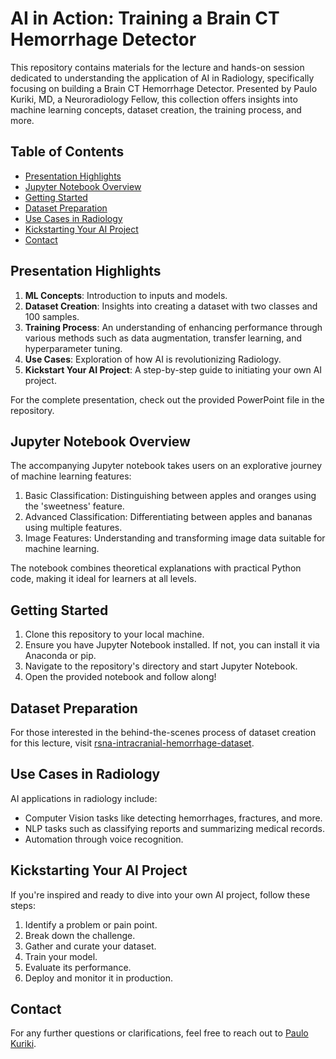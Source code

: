 # AI in Action: Training a Brain CT Hemorrhage Detector

This repository contains materials for the lecture and hands-on session dedicated to understanding the application of AI in Radiology, specifically focusing on building a Brain CT Hemorrhage Detector. Presented by Paulo Kuriki, MD, a Neuroradiology Fellow, this collection offers insights into machine learning concepts, dataset creation, the training process, and more.

## Table of Contents
- [Presentation Highlights](#presentation-highlights)
- [Jupyter Notebook Overview](#jupyter-notebook-overview)
- [Getting Started](#getting-started)
- [Dataset Preparation](#dataset-preparation)
- [Use Cases in Radiology](#use-cases-in-radiology)
- [Kickstarting Your AI Project](#kickstarting-your-ai-project)
- [Contact](#contact)

## Presentation Highlights
1. **ML Concepts**: Introduction to inputs and models.
2. **Dataset Creation**: Insights into creating a dataset with two classes and 100 samples.
3. **Training Process**: An understanding of enhancing performance through various methods such as data augmentation, transfer learning, and hyperparameter tuning.
4. **Use Cases**: Exploration of how AI is revolutionizing Radiology.
5. **Kickstart Your AI Project**: A step-by-step guide to initiating your own AI project.

For the complete presentation, check out the provided PowerPoint file in the repository.

## Jupyter Notebook Overview
The accompanying Jupyter notebook takes users on an explorative journey of machine learning features:
1. Basic Classification: Distinguishing between apples and oranges using the 'sweetness' feature.
2. Advanced Classification: Differentiating between apples and bananas using multiple features.
3. Image Features: Understanding and transforming image data suitable for machine learning.

The notebook combines theoretical explanations with practical Python code, making it ideal for learners at all levels.

## Getting Started
1. Clone this repository to your local machine.
2. Ensure you have Jupyter Notebook installed. If not, you can install it via Anaconda or pip.
3. Navigate to the repository's directory and start Jupyter Notebook.
4. Open the provided notebook and follow along!

## Dataset Preparation
For those interested in the behind-the-scenes process of dataset creation for this lecture, visit [rsna-intracranial-hemorrhage-dataset](https://github.com/paulokuriki/rsna-intracranial-hemorrhage-dataset).

## Use Cases in Radiology
AI applications in radiology include:
- Computer Vision tasks like detecting hemorrhages, fractures, and more.
- NLP tasks such as classifying reports and summarizing medical records.
- Automation through voice recognition.

## Kickstarting Your AI Project
If you're inspired and ready to dive into your own AI project, follow these steps:
1. Identify a problem or pain point.
2. Break down the challenge.
3. Gather and curate your dataset.
4. Train your model.
5. Evaluate its performance.
6. Deploy and monitor it in production.

## Contact
For any further questions or clarifications, feel free to reach out to [Paulo Kuriki](https://github.com/paulokuriki).

